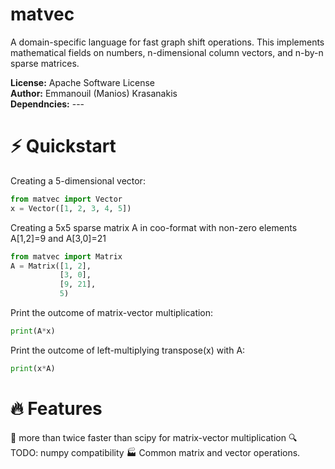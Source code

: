 # matvec

A domain-specific language for fast graph shift operations.
This implements mathematical fields on numbers,
n-dimensional column vectors, and n-by-n sparse matrices.

**License:** Apache Software License
<br>**Author:** Emmanouil (Manios) Krasanakis
<br>**Dependncies:** ---

# :zap: Quickstart
Creating a 5-dimensional vector:
```python
from matvec import Vector
x = Vector([1, 2, 3, 4, 5])
```

Creating a 5x5 sparse matrix A in coo-format 
with non-zero elements A[1,2]=9 and A[3,0]=21
```python
from matvec import Matrix
A = Matrix([1, 2],
           [3, 0],
           [9, 21],
           5)
```

Print the outcome of matrix-vector multiplication:
```python
print(A*x)
```

Print the outcome of left-multiplying transpose(x)
with A:
```python
print(x*A)
```

# :fire: Features
:rocket: more than twice faster than scipy for matrix-vector multiplication
:mag: TODO: numpy compatibility
:factory: Common matrix and vector operations.